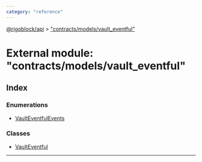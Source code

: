 ```yaml
---
category: "reference"
---
```



[@rigoblock/api](../README.md) > ["contracts/models/vault_eventful"](../modules/_contracts_models_vault_eventful_.md)

# External module: "contracts/models/vault_eventful"

## Index

### Enumerations

* [VaultEventfulEvents](../enums/_contracts_models_vault_eventful_.vaulteventfulevents.md)

### Classes

* [VaultEventful](../classes/_contracts_models_vault_eventful_.vaulteventful.md)

---


